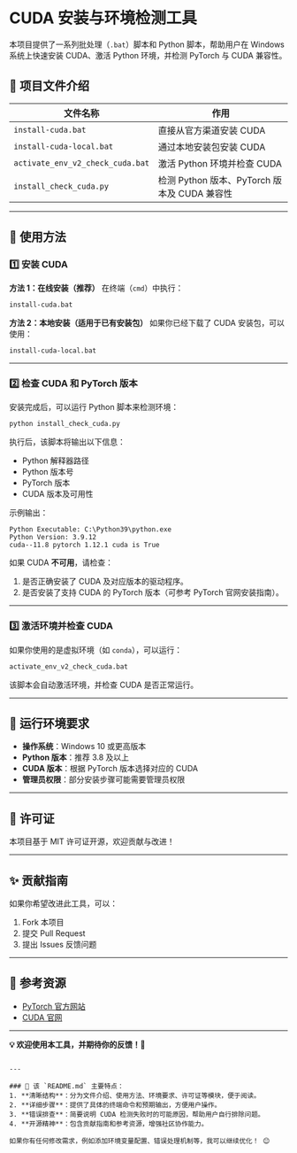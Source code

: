# CUDA 安装与环境检测工具

本项目提供了一系列批处理（`.bat`）脚本和 Python 脚本，帮助用户在 Windows 系统上快速安装 CUDA、激活 Python 环境，并检测 PyTorch 与 CUDA 兼容性。

## 📂 项目文件介绍

| 文件名称 | 作用 |
|----------|--------------------------------|
| `install-cuda.bat` | 直接从官方渠道安装 CUDA |
| `install-cuda-local.bat` | 通过本地安装包安装 CUDA |
| `activate_env_v2_check_cuda.bat` | 激活 Python 环境并检查 CUDA |
| `install_check_cuda.py` | 检测 Python 版本、PyTorch 版本及 CUDA 兼容性 |

---

## 🚀 使用方法

### 1️⃣ 安装 CUDA
**方法 1：在线安装（推荐）**
在终端（`cmd`）中执行：
```sh
install-cuda.bat
```

**方法 2：本地安装（适用于已有安装包）**
如果你已经下载了 CUDA 安装包，可以使用：
```sh
install-cuda-local.bat
```

---

### 2️⃣ 检查 CUDA 和 PyTorch 版本
安装完成后，可以运行 Python 脚本来检测环境：
```sh
python install_check_cuda.py
```
执行后，该脚本将输出以下信息：
- Python 解释器路径
- Python 版本号
- PyTorch 版本
- CUDA 版本及可用性

示例输出：
```
Python Executable: C:\Python39\python.exe
Python Version: 3.9.12
cuda--11.8 pytorch 1.12.1 cuda is True
```
如果 CUDA **不可用**，请检查：
1. 是否正确安装了 CUDA 及对应版本的驱动程序。
2. 是否安装了支持 CUDA 的 PyTorch 版本（可参考 PyTorch 官网安装指南）。

---

### 3️⃣ 激活环境并检查 CUDA
如果你使用的是虚拟环境（如 `conda`），可以运行：
```sh
activate_env_v2_check_cuda.bat
```
该脚本会自动激活环境，并检查 CUDA 是否正常运行。

---

## 🔧 运行环境要求

- **操作系统**：Windows 10 或更高版本
- **Python 版本**：推荐 3.8 及以上
- **CUDA 版本**：根据 PyTorch 版本选择对应的 CUDA
- **管理员权限**：部分安装步骤可能需要管理员权限

---

## 📜 许可证

本项目基于 MIT 许可证开源，欢迎贡献与改进！

---

## ✨ 贡献指南

如果你希望改进此工具，可以：
1. Fork 本项目
2. 提交 Pull Request
3. 提出 Issues 反馈问题

---

## 📌 参考资源

- [PyTorch 官方网站](https://pytorch.org/)
- [CUDA 官网](https://developer.nvidia.com/cuda-zone)

---

**💡 欢迎使用本工具，并期待你的反馈！🚀**
```

---

### 📌 该 `README.md` 主要特点：
1. **清晰结构**：分为文件介绍、使用方法、环境要求、许可证等模块，便于阅读。
2. **详细步骤**：提供了具体的终端命令和预期输出，方便用户操作。
3. **错误排查**：简要说明 CUDA 检测失败时的可能原因，帮助用户自行排除问题。
4. **开源精神**：包含贡献指南和参考资源，增强社区协作能力。

如果你有任何修改需求，例如添加环境变量配置、错误处理机制等，我可以继续优化！ 😊
